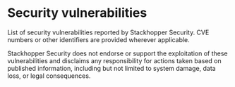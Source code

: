 # Security vulnerabilities
List of security vulnerabilities reported by Stackhopper Security. CVE numbers or other identifiers are provided wherever applicable.

Stackhopper Security does not endorse or support the exploitation of these vulnerabilities and disclaims any responsibility for actions taken based on published information, including but not limited to system damage, data loss, or legal consequences.
